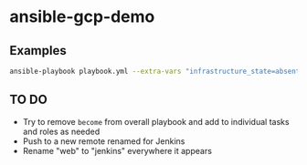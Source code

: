 # ansible-gcp-demo

## Examples

```bash
ansible-playbook playbook.yml --extra-vars "infrastructure_state=absent" -vv && ansible-playbook playbook.yml --extra-vars "infrastructure_state=present" -vv
```

## TO DO

- Try to remove `become` from overall playbook and add to individual tasks and roles as needed
- Push to a new remote renamed for Jenkins
- Rename "web" to "jenkins" everywhere it appears
